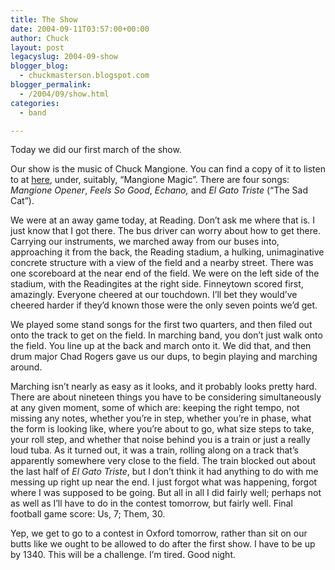 ```yaml
---
title: The Show
date: 2004-09-11T03:57:00+00:00
author: Chuck
layout: post
legacyslug: 2004-09-show
blogger_blog:
  - chuckmasterson.blogspot.com
blogger_permalink:
  - /2004/09/show.html
categories:
  - band

---
```

Today we did our first march of the show.

Our show is the music of Chuck Mangione. You can find a copy of it to listen to
at [here](http://www.arrangerspublishingcompany.com/cat_theme.php), under,
suitably, “Mangione Magic”. There are four songs: _Mangione Opener_, _Feels So
Good_, _Echano,_ and _El Gato Triste_ (“The Sad Cat”).

We were at an away game today, at Reading. Don’t ask me where that is. I just
know that I got there. The bus driver can worry about how to get there.
Carrying our instruments, we marched away from our buses into, approaching it
from the back, the Reading stadium, a hulking, unimaginative concrete structure
with a view of the field and a nearby street. There was one scoreboard at the
near end of the field. We were on the left side of the stadium, with the
Readingites at the right side. Finneytown scored first, amazingly. Everyone
cheered at our touchdown. I’ll bet they would’ve cheered harder if they’d known
those were the only seven points we’d get.

We played some stand songs for the first two quarters, and then filed out onto
the track to get on the field. In marching band, you don’t just walk onto the
field. You line up at the back and march onto it. We did that, and then drum
major Chad Rogers gave us our dups, to begin playing and marching around.

Marching isn’t nearly as easy as it looks, and it probably looks pretty hard.
There are about nineteen things you have to be considering simultaneously at
any given moment, some of which are: keeping the right tempo, not missing any
notes, whether you’re in step, whether you’re in phase, what the form is
looking like, where you’re about to go, what size steps to take, your roll
step, and whether that noise behind you is a train or just a really loud tuba.
As it turned out, it was a train, rolling along on a track that’s apparently
somewhere very close to the field. The train blocked out about the last half of
_El Gato Triste_, but I don’t think it had anything to do with me messing up
right up near the end. I just forgot what was happening, forgot where I was
supposed to be going. But all in all I did fairly well; perhaps not as well as
I’ll have to do in the contest tomorrow, but fairly well. Final football game
score: Us, 7; Them, 30.

Yep, we get to go to a contest in Oxford tomorrow, rather than sit on our butts
like we ought to be allowed to do after the first show. I have to be up by
1340\. This will be a challenge. I’m tired. Good night.

